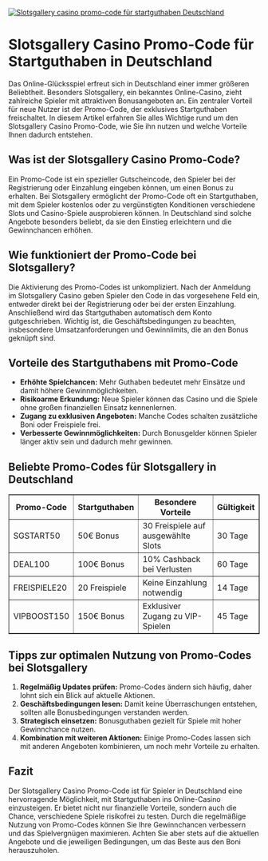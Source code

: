 [![Slotsgallery casino promo-code für startguthaben Deutschland](https://123-caf.pages.dev/gitsignup.png)](https://vrmoo.ru/Bt82HjjY)

<h1>Slotsgallery Casino Promo-Code für Startguthaben in Deutschland</h1> <p>Das Online-Glücksspiel erfreut sich in Deutschland einer immer größeren Beliebtheit. Besonders Slotsgallery, ein bekanntes Online-Casino, zieht zahlreiche Spieler mit attraktiven Bonusangeboten an. Ein zentraler Vorteil für neue Nutzer ist der Promo-Code, der exklusives Startguthaben freischaltet. In diesem Artikel erfahren Sie alles Wichtige rund um den Slotsgallery Casino Promo-Code, wie Sie ihn nutzen und welche Vorteile Ihnen dadurch entstehen.</p>  <h2>Was ist der Slotsgallery Casino Promo-Code?</h2> <p>Ein Promo-Code ist ein spezieller Gutscheincode, den Spieler bei der Registrierung oder Einzahlung eingeben können, um einen Bonus zu erhalten. Bei Slotsgallery ermöglicht der Promo-Code oft ein Startguthaben, mit dem Spieler kostenlos oder zu vergünstigten Konditionen verschiedene Slots und Casino-Spiele ausprobieren können. In Deutschland sind solche Angebote besonders beliebt, da sie den Einstieg erleichtern und die Gewinnchancen erhöhen.</p>  <h2>Wie funktioniert der Promo-Code bei Slotsgallery?</h2> <p>Die Aktivierung des Promo-Codes ist unkompliziert. Nach der Anmeldung im Slotsgallery Casino geben Spieler den Code in das vorgesehene Feld ein, entweder direkt bei der Registrierung oder bei der ersten Einzahlung. Anschließend wird das Startguthaben automatisch dem Konto gutgeschrieben. Wichtig ist, die Geschäftsbedingungen zu beachten, insbesondere Umsatzanforderungen und Gewinnlimits, die an den Bonus geknüpft sind.</p>  <h2>Vorteile des Startguthabens mit Promo-Code</h2> <ul>   <li><strong>Erhöhte Spielchancen:</strong> Mehr Guthaben bedeutet mehr Einsätze und damit höhere Gewinnmöglichkeiten.</li>   <li><strong>Risikoarme Erkundung:</strong> Neue Spieler können das Casino und die Spiele ohne großen finanziellen Einsatz kennenlernen.</li>   <li><strong>Zugang zu exklusiven Angeboten:</strong> Manche Codes schalten zusätzliche Boni oder Freispiele frei.</li>   <li><strong>Verbesserte Gewinnmöglichkeiten:</strong> Durch Bonusgelder können Spieler länger aktiv sein und dadurch mehr gewinnen.</li> </ul>  <h2>Beliebte Promo-Codes für Slotsgallery in Deutschland</h2> <table border="1" cellpadding="8" cellspacing="0">   <thead>     <tr>       <th>Promo-Code</th>       <th>Startguthaben</th>       <th>Besondere Vorteile</th>       <th>Gültigkeit</th>     </tr>   </thead>   <tbody>     <tr>       <td>SGSTART50</td>       <td>50€ Bonus</td>       <td>30 Freispiele auf ausgewählte Slots</td>       <td>30 Tage</td>     </tr>     <tr>       <td>DEAL100</td>       <td>100€ Bonus</td>       <td>10% Cashback bei Verlusten</td>       <td>60 Tage</td>     </tr>     <tr>       <td>FREISPIELE20</td>       <td>20 Freispiele</td>       <td>Keine Einzahlung notwendig</td>       <td>14 Tage</td>     </tr>     <tr>       <td>VIPBOOST150</td>       <td>150€ Bonus</td>       <td>Exklusiver Zugang zu VIP-Spielen</td>       <td>45 Tage</td>     </tr>   </tbody> </table>  <h2>Tipps zur optimalen Nutzung von Promo-Codes bei Slotsgallery</h2> <ol>   <li><strong>Regelmäßig Updates prüfen:</strong> Promo-Codes ändern sich häufig, daher lohnt sich ein Blick auf aktuelle Aktionen.</li>   <li><strong>Geschäftsbedingungen lesen:</strong> Damit keine Überraschungen entstehen, sollten alle Bonusbedingungen verstanden werden.</li>   <li><strong>Strategisch einsetzen:</strong> Bonusguthaben gezielt für Spiele mit hoher Gewinnchance nutzen.</li>   <li><strong>Kombination mit weiteren Aktionen:</strong> Einige Promo-Codes lassen sich mit anderen Angeboten kombinieren, um noch mehr Vorteile zu erhalten.</li> </ol>  <h2>Fazit</h2> <p>Der Slotsgallery Casino Promo-Code ist für Spieler in Deutschland eine hervorragende Möglichkeit, mit Startguthaben ins Online-Casino einzusteigen. Er bietet nicht nur finanzielle Vorteile, sondern auch die Chance, verschiedene Spiele risikofrei zu testen. Durch die regelmäßige Nutzung von Promo-Codes können Sie Ihre Gewinnchancen verbessern und das Spielvergnügen maximieren. Achten Sie aber stets auf die aktuellen Angebote und die jeweiligen Bedingungen, um das Beste aus den Boni herauszuholen.</p>